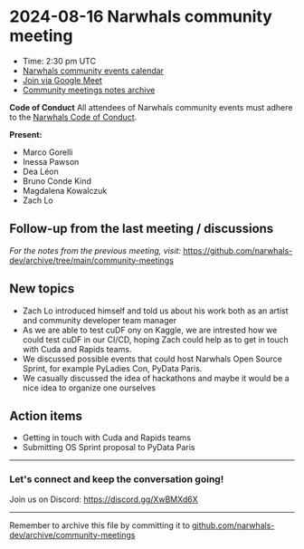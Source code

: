 # 2024-08-16 Narwhals community meeting


- Time: 2:30 pm UTC
- [Narwhals community events calendar](https://calendar.google.com/calendar/u/0/embed?src=27ff6dc5f598c1d94c1f6e627a1aaae680e2fac88f848bda1f2c7946ae74d5ab@group.calendar.google.com)
- [Join via Google Meet ](<https://meet.google.com/igm-dtqg-mrz)>)
- [Community meetings notes archive](https://github.com/narwhals-dev/archive/tree/main/community-meetings)


**Code of Conduct**
All attendees of Narwhals community events must adhere to the [Narwhals Code of Conduct](https://github.com/narwhals-dev/narwhals?tab=coc-ov-file#readme).


**Present:**
- Marco Gorelli
- Inessa Pawson
- Dea Léon
- Bruno Conde Kind
- Magdalena Kowalczuk
- Zach Lo




## Follow-up from the last meeting / discussions


_For the notes from the previous meeting, visit:_ https://github.com/narwhals-dev/archive/tree/main/community-meetings




## New topics


- Zach Lo introduced himself and told us about his work both as an artist and community developer team manager
- As we are able to test cuDF ony on Kaggle, we are intrested how we could test cuDF in our CI/CD, hoping Zach could help as to get in touch with Cuda and Rapids teams.
- We discussed possible events that could host Narwhals Open Source Sprint, for example PyLadies Con, PyData Paris.
- We casually discussed the idea of hackathons and maybe it would be a nice idea to organize one ourselves




## Action items


- Getting in touch with Cuda and Rapids teams
- Submitting OS Sprint proposal to PyData Paris


---


### Let's connect and keep the conversation going!


Join us on Discord: https://discord.gg/XwBMXd6X




---
Remember to archive this file by committing it to [github.com/narwhals-dev/archive/community-meetings](https://github.com/narwhals-dev/archive/tree/main/community-meetings)